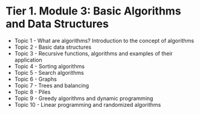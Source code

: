 # Tier 1. Module 3: Basic Algorithms and Data Structures

* Topic 1 - What are algorithms? Introduction to the concept of algorithms
* Topic 2 - Basic data structures
* Topic 3 - Recursive functions, algorithms and examples of their application
* Topic 4 - Sorting algorithms
* Topic 5 - Search algorithms
* Topic 6 - Graphs
* Topic 7 - Trees and balancing
* Topic 8 - Piles
* Topic 9 - Greedy algorithms and dynamic programming
* Topic 10 - Linear programming and randomized algorithms

